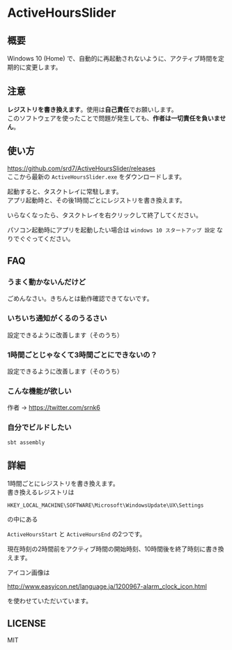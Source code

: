 # ActiveHoursSlider

## 概要
Windows 10 (Home) で、自動的に再起動されないように、アクティブ時間を定期的に変更します。

## 注意
**レジストリを書き換えます**。使用は**自己責任**でお願いします。  
このソフトウェアを使ったことで問題が発生しても、**作者は一切責任を負いません**。  

## 使い方
https://github.com/srd7/ActiveHoursSlider/releases  
ここから最新の `ActiveHoursSlider.exe` をダウンロードします。

起動すると、タスクトレイに常駐します。  
アプリ起動時と、その後1時間ごとにレジストリを書き換えます。

いらなくなったら、タスクトレイを右クリックして終了してください。

パソコン起動時にアプリを起動したい場合は
`windows 10 スタートアップ 設定`
なりでぐぐってください。

## FAQ

### うまく動かないんだけど
ごめんなさい。きちんとは動作確認できてないです。

### いちいち通知がくるのうるさい
設定できるように改善します（そのうち）

### 1時間ごとじゃなくて3時間ごとにできないの？
設定できるように改善します（そのうち）

### こんな機能が欲しい
作者 → https://twitter.com/srnk6

### 自分でビルドしたい
`sbt assembly`

## 詳細
1時間ごとにレジストリを書き換えます。  
書き換えるレジストリは

`HKEY_LOCAL_MACHINE\SOFTWARE\Microsoft\WindowsUpdate\UX\Settings`

の中にある

`ActiveHoursStart` と `ActiveHoursEnd` の2つです。

現在時刻の2時間前をアクティブ時間の開始時刻、10時間後を終了時刻に書き換えます。

アイコン画像は

http://www.easyicon.net/language.ja/1200967-alarm_clock_icon.html

を使わせていただいています。

## LICENSE
MIT
